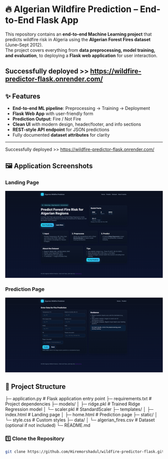 # 🔥 Algerian Wildfire Prediction – End-to-End Flask App

This repository contains an **end-to-end Machine Learning project** that predicts wildfire risk in Algeria using the **Algerian Forest Fires dataset** (June–Sept 2012).  
The project covers everything from **data preprocessing, model training, and evaluation**, to deploying a **Flask web application** for user interaction.

Successfully deployed >> https://wildfire-predictor-flask.onrender.com/ 
---

## ✨ Features
- **End-to-end ML pipeline**: Preprocessing → Training → Deployment
- **Flask Web App** with user-friendly form
- **Prediction Output**: Fire / Not Fire
- **Clean UI** with modern design, header/footer, and info sections
- **REST-style API endpoint** for JSON predictions
- Fully documented **dataset attributes** for clarity

---

Successfully deployed >> https://wildfire-predictor-flask.onrender.com/ 

## 🖼️ Application Screenshots
### Landing Page
![Landing Page](screenshots/Landing_Page.png)

### Prediction Page
![Prediction Page](screenshots/Prediction_Page.png)


## 📂 Project Structure

├─ application.py # Flask application entry point
├─ requirements.txt # Project dependencies
├─ models/
│ ├─ ridge.pkl # Trained Ridge Regression model
│ └─ scaler.pkl # StandardScaler
├─ templates/
│ ├─ index.html # Landing page
│ ├─ home.html # Prediction page
├─ static/
│ └─ style.css # Custom styles
├─ data/
│ └─ algerian_fires.csv # Dataset (optional if not included)
└─ README.md

### 1️⃣ Clone the Repository
```bash
git clone https://github.com/Hiremorshadul/wildfire-predictor-flask.git
